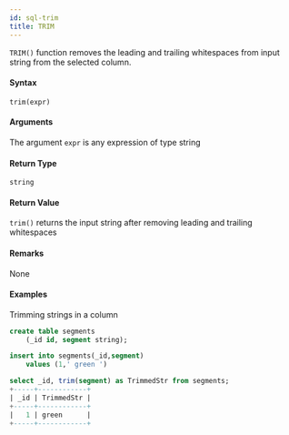 ```yaml
---
id: sql-trim
title: TRIM
---
```


`TRIM()` function removes the leading and trailing whitespaces from input string from the selected column.

#### Syntax

```
trim(expr)
```

#### Arguments

The argument `expr` is any expression of type string

#### Return Type
`string`

#### Return Value
`trim()` returns the input string after removing leading and trailing whitespaces
#### Remarks
None
#### Examples
Trimming strings in a column

```sql
create table segments
    (_id id, segment string);

insert into segments(_id,segment)
    values (1,' green ')

select _id, trim(segment) as TrimmedStr from segments;
+-----+------------+
| _id | TrimmedStr |
+-----+------------+
|   1 | green      |
+-----+------------+
```